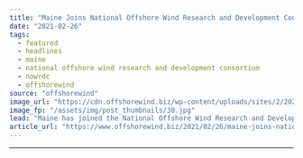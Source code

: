 ```yaml
---
title: "Maine Joins National Offshore Wind Research and Development Consortium"
date: "2021-02-26"
tags: 
  - featured
  - headlines
  - maine
  - national offshore wind research and development consortium
  - nowrdc
  - offshorewind
source: "offshorewind"
image_url: "https://cdn.offshorewind.biz/wp-content/uploads/sites/2/2021/02/26102003/Maine-Joins-National-Offshore-Wind-Research-and-Development-Consortium.jpg"
image_fp: "/assets/img/post_thumbnails/30.jpg"
lead: "Maine has joined the National Offshore Wind Research and Development Consortium (NOWRDC), a non-profit"
article_url: "https://www.offshorewind.biz/2021/02/26/maine-joins-national-offshore-wind-research-and-development-consortium/"
---
```


---
